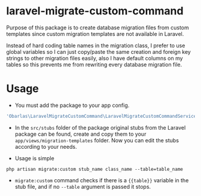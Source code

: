 laravel-migrate-custom-command
==============================

Purpose of this package is to create database migration files from custom templates since custom migration templates are not available in Laravel.

Instead of hard coding table names in the migration class, I prefer to use global variables so I can just copy/paste the same creation and foreign key strings to other migration files easily, also I have default columns on my tables so this prevents me from rewriting every database migration file.

Usage
=====

- You must add the package to your app config.

```php
'Obarlas\LaravelMigrateCustomCommand\LaravelMigrateCustomCommandServiceProvider',

```

- In the ```src/stubs``` folder of the package original stubs from the Laravel package can be found, create and copy them to your ```app/views/migration-templates``` folder. Now you can edit the stubs according to your needs.

- Usage is simple

```
php artisan migrate:custom stub_name class_name --table=table_name
```

- ```migrate:custom``` command checks if there is a ```{{table}}``` variable in the stub file, and if no ```--table``` argument is passed it stops.